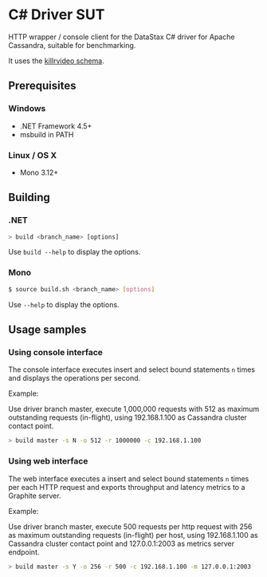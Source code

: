 # C# Driver SUT

HTTP wrapper / console client for the DataStax C# driver for Apache Cassandra, suitable for benchmarking.

It uses the [killrvideo schema](https://github.com/pmcfadin/cassandra-videodb-sample-schema/blob/master/videodb-schema.cql).

## Prerequisites

### Windows

- .NET Framework 4.5+
- msbuild in PATH

### Linux / OS X

- Mono 3.12+

## Building

### .NET

```bash
> build <branch_name> [options]
```

Use `build --help` to display the options.

### Mono

```bash
$ source build.sh <branch_name> [options]
```

Use `--help` to display the options.

## Usage samples

### Using console interface

The console interface executes insert and select bound statements `n` times and displays the operations per second.

Example:

Use driver branch master, execute 1,000,000 requests with 512 as maximum outstanding requests (in-flight), using 192.168.1.100 as Cassandra cluster contact point.

```bash
> build master -s N -o 512 -r 1000000 -c 192.168.1.100
```

### Using web interface

The web interface executes a insert and select bound statements `n` times per each HTTP request and exports throughput and latency metrics to a Graphite server.

Example:

Use driver branch master, execute 500 requests per http request with 256 as maximum outstanding requests (in-flight) per host, using 192.168.1.100 as Cassandra cluster contact point and 127.0.0.1:2003 as metrics server endpoint.

```bash
> build master -s Y -o 256 -r 500 -c 192.168.1.100 -m 127.0.0.1:2003
```